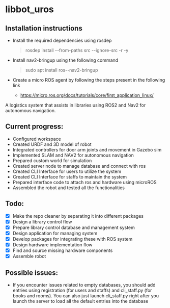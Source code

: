 # libbot_uros

## Installation instructions
- Install the required dependencies using rosdep
  > rosdep install --from-paths src --ignore-src -r -y

- Install nav2-bringup using the following command
  > sudo apt install ros-<ros2-distro>-nav2-bringup

- Create a micro ROS agent by following the steps present in the following link
  - https://micro.ros.org/docs/tutorials/core/first_application_linux/

A logistics system that assists in libraries using ROS2 and Nav2 for autonomous navigation.

## Current progress:
- Configured workspace
- Created URDF and 3D model of robot
- Integrated controllers for door arm joints and movement in Gazebo sim
- Implemented SLAM and NAV2 for autonomous navigation
- Prepared custom world for simulation
- Created server node to manage database and connect with ros
- Created CLI Interface for users to utilize the system
- Created CLI Interface for staffs to maintain the system
- Prepared interface code to attach ros and hardware using microROS
- Assembled the robot and tested all the functionalities
  
## Todo:
- [x] Make the repo cleaner by separating it into different packages
- [x] Design a library control flow
- [x] Prepare library control database and management system
- [x] Design application for managing system
- [x] Develop packages for integrating these with ROS system
- [x] Design hardware implementation flow
- [x] Find and source missing hardware components
- [x] Assemble robot

## Possible issues:
- If you encounter issues related to empty databases, you should add entries using registration (for users and staffs) and
cli_staff.py (for books and rooms). You can also just launch cli_staff.py right after you launch the server to load all the default entries into the database
